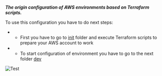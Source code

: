 ***The origin configuration of AWS environments based on Terraform scripts.***

  To use this configuration you have to do next steps:
  
 * * First you have to go to [init](https://github.com/sadoha/aws_origin_conf/tree/master/init) folder and execute Terraform scripts to prepare your AWS account to work 
    
 * * To start configuration of environment you have to go to the next folder [dev](https://github.com/sadoha/aws_origin_conf/tree/master/dev)

![Test](https://redrumers.files.wordpress.com/2015/06/15016_terminator_terminator_exoskeleton1.jpg)



